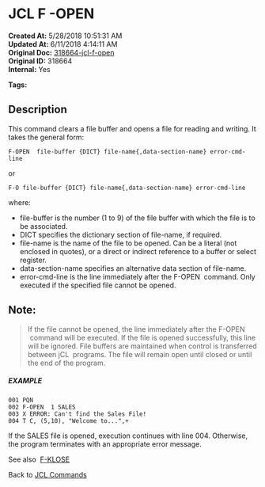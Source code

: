 # JCL F -OPEN

**Created At:** 5/28/2018 10:51:31 AM  
**Updated At:** 6/11/2018 4:14:11 AM  
**Original Doc:** [318664-jcl-f-open](https://docs.jbase.com/45792-jcl/318664-jcl-f-open)  
**Original ID:** 318664  
**Internal:** Yes  

**Tags:**
<badge text='file' vertical='middle' />
<badge text='open' vertical='middle' />
<badge text='jcl' vertical='middle' />

## Description 

This command clears a file buffer and opens a file for reading and writing. It takes the general form:

```
F-OPEN  file-buffer {DICT} file-name{,data-section-name} error-cmd-line
```

or

```
F-O file-buffer {DICT} file-name{,data-section-name} error-cmd-line
```

where:

- file-buffer is the number (1 to 9) of the file buffer with which the file is to be associated.
- DICT specifies the dictionary section of file-name, if required.
- file-name is the name of the file to be opened. Can be a literal (not enclosed in quotes), or a direct or indirect reference to a buffer or select register.
- data-section-name specifies an alternative data section of file-name.
- error-cmd-line is the line immediately after the F-OPEN  command. Only executed if the specified file cannot be opened.




## Note: 


> If the file cannot be opened, the line immediately after the F-OPEN  command will be executed. If the file is opened successfully, this line will be ignored. File buffers are maintained when control is transferred between jCL  programs. The file will remain open until closed or until the end of the program.




##### EXAMPLE

```
001 PQN
002 F-OPEN  1 SALES
003 X ERROR: Can't find the Sales File!
004 T C, (5,10), "Welcome to...",+
```

If the SALES file is opened, execution continues with line 004. Otherwise, the program terminates with an appropriate error message.



See also  [F-KLOSE](./../jcl-f--klose)

Back to [JCL Commands](./../jcl-commands)
